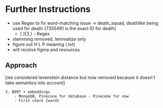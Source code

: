 # Further Instructions

- use Regex to fix word-matching issue -> death_squad, deathlike being used for death {7355491 is the exact ID for death}
    - [ ]{3,} - Regex
- stemming removed, lemmatize only
- figure out H L P meaning (.txt)
- will receive figma and resources

## Approach
[we considered levenstein distance but now removed because it doesn't take semantics into account]

    3. BERT + embeddings
        - MongoDB, Pinecone for database - Pinecone for now
        - First check {word} 

